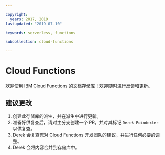 ```yaml
---

copyright:
  years: 2017, 2019
lastupdated: "2019-07-10"

keywords: serverless, functions

subcollection: cloud-functions

---
```


# Cloud Functions

欢迎使用 IBM Cloud Functions 的文档存储库！欢迎随时进行反馈和更新。




## 建议更改

1. 创建此存储库的派生，并在派生中进行更新。
2. 准备好供复查后，请对主分支创建一个 PR，并对其标记 `Derek-Poindexter` 以供复查。
3. Derek 会复查您对 Cloud Functions 开发团队的建议，并进行任何必要的调整。
4. Derek 会将内容合并到存储库中。

























